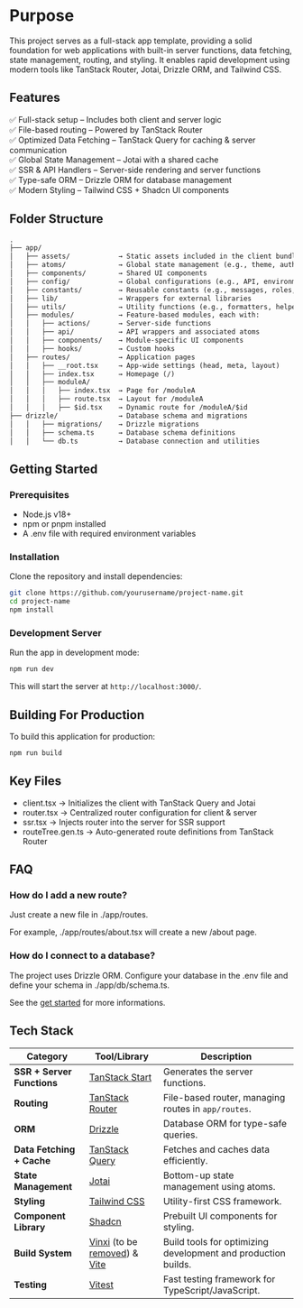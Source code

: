 # Purpose

This project serves as a full-stack app template, providing a solid foundation for web applications with built-in server functions, data fetching, state management, routing, and styling.
It enables rapid development using modern tools like TanStack Router, Jotai, Drizzle ORM, and Tailwind CSS.

## Features

✅ Full-stack setup – Includes both client and server logic\
✅ File-based routing – Powered by TanStack Router\
✅ Optimized Data Fetching – TanStack Query for caching & server communication\
✅ Global State Management – Jotai with a shared cache\
✅ SSR & API Handlers – Server-side rendering and server functions\
✅ Type-safe ORM – Drizzle ORM for database management\
✅ Modern Styling – Tailwind CSS + Shadcn UI components

## Folder Structure

```txt
.
├── app/
│   ├── assets/            → Static assets included in the client bundle
│   ├── atoms/             → Global state management (e.g., theme, auth, ...)
│   ├── components/        → Shared UI components
│   ├── config/            → Global configurations (e.g., API, environment settings)
│   ├── constants/         → Reusable constants (e.g., messages, roles, ...)
│   ├── lib/               → Wrappers for external libraries
│   ├── utils/             → Utility functions (e.g., formatters, helpers)
│   ├── modules/           → Feature-based modules, each with:
│   │   ├── actions/       → Server-side functions
│   │   ├── api/           → API wrappers and associated atoms
│   │   ├── components/    → Module-specific UI components
│   │   ├── hooks/         → Custom hooks
│   ├── routes/            → Application pages
│   │   ├── __root.tsx     → App-wide settings (head, meta, layout)
│   │   ├── index.tsx      → Homepage (/)
│   │   ├── moduleA/
│   │   │   ├── index.tsx  → Page for /moduleA
│   │   │   ├── route.tsx  → Layout for /moduleA
│   │   │   ├── $id.tsx    → Dynamic route for /moduleA/$id
├── drizzle/               → Database schema and migrations
│   │   ├── migrations/    → Drizzle migrations
│   │   ├── schema.ts      → Database schema definitions
│   │   └── db.ts          → Database connection and utilities
```

## Getting Started

### Prerequisites

- Node.js v18+
- npm or pnpm installed
- A .env file with required environment variables

### Installation

Clone the repository and install dependencies:

```bash
git clone https://github.com/yourusername/project-name.git
cd project-name
npm install
```

### Development Server

Run the app in development mode:

```bash
npm run dev
```

This will start the server at `http://localhost:3000/`.

## Building For Production

To build this application for production:

```bash
npm run build
```

## Key Files

- client.tsx → Initializes the client with TanStack Query and Jotai
- router.tsx → Centralized router configuration for client & server
- ssr.tsx → Injects router into the server for SSR support
- routeTree.gen.ts → Auto-generated route definitions from TanStack Router

## FAQ

### How do I add a new route?

Just create a new file in ./app/routes.

For example, ./app/routes/about.tsx will create a new /about page.

### How do I connect to a database?

The project uses Drizzle ORM. Configure your database in the .env file and define your schema in ./app/db/schema.ts.

See the [get started](https://orm.drizzle.team/docs/get-started) for more informations.

## Tech Stack

| Category            | Tool/Library                                      | Description |
|---------------------|------------------------------------------------|-------------|
| **SSR + Server Functions** | [TanStack Start](https://tanstack.com/start) | Generates the server functions. |
| **Routing** | [TanStack Router](https://tanstack.com/router) | File-based router, managing routes in `app/routes`. |
| **ORM** | [Drizzle](https://orm.drizzle.team/) | Database ORM for type-safe queries. |
| **Data Fetching + Cache** | [TanStack Query](https://tanstack.com/query) | Fetches and caches data efficiently. |
| **State Management** | [Jotai](https://jotai.org/docs) | Bottom-up state management using atoms. |
| **Styling** | [Tailwind CSS](https://tailwindcss.com/) | Utility-first CSS framework. |
| **Component Library** | [Shadcn](https://ui.shadcn.com/docs/components/) | Prebuilt UI components for styling. |
| **Build System** | [Vinxi](https://vinxi.vercel.app/) (to be [removed](https://tanstack.com/start/latest/docs/framework/react/build-from-scratch#install-dependencies:~:text=Vinxi%20will%20be%20removed%20before%20version%201.0.0)) & [Vite](https://vite.dev/) | Build tools for optimizing development and production builds. |
| **Testing** | [Vitest](https://vitest.dev/) | Fast testing framework for TypeScript/JavaScript. |

<!-- And [React Spring](https://www.react-spring.dev/) for animations. -->
<!-- **Pattern:** Colocation + MVVM? -->
<!-- **Inputs Validation:** React Hook Form + Zod -->
<!-- **Deploy:** Dokploy + Nixpacks -->